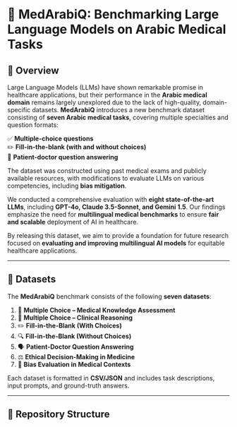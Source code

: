 # 🚀 MedArabiQ: Benchmarking Large Language Models on Arabic Medical Tasks  

## 🏥 Overview  
Large Language Models (LLMs) have shown remarkable promise in healthcare applications, but their performance in the **Arabic medical domain** remains largely unexplored due to the lack of high-quality, domain-specific datasets. **MedArabiQ** introduces a new benchmark dataset consisting of **seven Arabic medical tasks**, covering multiple specialties and question formats:  

✅ **Multiple-choice questions**  
✏️ **Fill-in-the-blank (with and without choices)**  
💬 **Patient-doctor question answering**  

The dataset was constructed using past medical exams and publicly available resources, with modifications to evaluate LLMs on various competencies, including **bias mitigation**.  

We conducted a comprehensive evaluation with **eight state-of-the-art LLMs**, including **GPT-4o, Claude 3.5-Sonnet, and Gemini 1.5**. Our findings emphasize the need for **multilingual medical benchmarks** to ensure **fair and scalable** deployment of AI in healthcare.  

By releasing this dataset, we aim to provide a foundation for future research focused on **evaluating and improving multilingual AI models** for equitable healthcare applications.  

---

## 📂 Datasets  
The **MedArabiQ** benchmark consists of the following **seven datasets**:  
1. 🏥 **Multiple Choice – Medical Knowledge Assessment**  
2. 🧠 **Multiple Choice – Clinical Reasoning**  
3. ✏️ **Fill-in-the-Blank (With Choices)**  
4. 🔍 **Fill-in-the-Blank (Without Choices)**  
5. 🗣️ **Patient-Doctor Question Answering**  
6. ⚖️ **Ethical Decision-Making in Medicine**  
7. 🚨 **Bias Evaluation in Medical Contexts**  

Each dataset is formatted in **CSV/JSON** and includes task descriptions, input prompts, and ground-truth answers.  

---

## 📁 Repository Structure  
